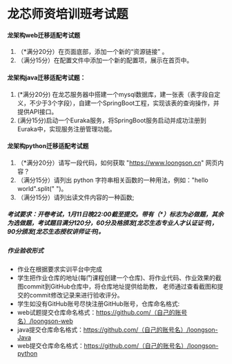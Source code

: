 # 龙芯师资培训班考试题
#### 龙架构web迁移适配考试题
1. （*满分20分）在页面底部，添加一个新的“资源链接” 。
2. （满分15分）在配置文件中添加一个新的配置项，展示在首页中。
#### 龙架构java迁移适配考试题：
1. (*满分20分) 在龙芯服务器中搭建一个mysql数据库，建一张表（表字段自定义，不少于3个字段），自建一个SpringBoot工程，实现该表的查询操作，并提供API接口。
2.  (满分15分)启动一个Euraka服务，将SpringBoot服务启动并成功注册到Euraka中，实现服务注册管理功能。
#### 龙架构python迁移适配考试题
1. （*满分20分）请写一段代码，如何获取 "https://www.loongson.cn" 网页内容？
2. （满分15分）请列出 python 字符串相关函数的一种用法，例如："hello world".split(" ")。
3. （满分15分）请列出读文件内容的一种函数;
##### 考试要求：开卷考试，1月11日晚22:00截至提交。带有（*）标志为必做题，其余为选做题，考试题目满分120分，60分及格颁发[龙芯生态专业人才认证证书]，90分颁发[龙芯生态授权讲师证书]。
##### 作业验收形式
* 作业在根据要求实训平台中完成
* 学生把作业仓库的地址(每门课程创建一个仓库)、将作业代码、作业效果的截图commit到GitHub仓库中，将仓库地址提供给助教， 老师通过查看截图和提交的commit修改记录来进行验收评分。
* 学生如没有GitHub账号尽快注册GitHub账号，仓库命名格式:
* web试题提交仓库命名格式：https://github.com/（自己的账号名）/loongson-web
* java提交仓库命名格式：https://github.com/（自己的账号名）/loongson-Java
* web提交仓库命名格式：https://github.com/（自己的账号名）/loongson-python
